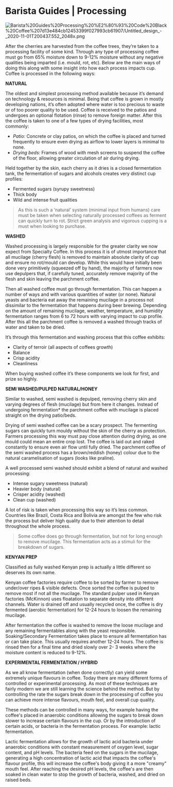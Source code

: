 # Barista Guides | Processing

![Barista%20Guides%20Processing%20%E2%80%93%20Code%20Black%20Coffee%207d13e484cb12453399f027993cb61907/Untitled_design_-_2020-11-01T200437.552_2048x.png](Untitled_design_-_2020-11-01T200437.552_2048x.png)

After the cherries are harvested from the coffee trees, they’re taken to a processing facility of some kind. Through any type of processing coffee must go from 65% moisture down to 9-12% moisture without any negative qualities being imparted (i.e. mould, rot, etc). Below are the main ways of doing this along with some insight into how each process impacts cup. Coffee is processed in the following ways:

**NATURAL**

The oldest and simplest processing method available because it’s demand on technology & resources is minimal. Being that coffee is grown in mostly developing nations, it’s often adopted where water is too precious to waste or of too poorer quality to be used. Coffee is received to the patios and undergoes an optional flotation (rinse) to remove foreign matter. After this the coffee is taken to one of a few types of drying facilities, most commonly:

- *Patio:* Concrete or clay patios, on which the coffee is placed and turned frequently to ensure even drying as airflow to lower layers is minimal to none.
- *Drying beds:* Frames of wood with mesh screens to suspend the coffee of the floor, allowing greater circulation of air during drying.

Held together by the skin, each cherry as it dries is a closed fermentation tank, the fermentation of sugars and alcohols creates very distinct cup profiles:

- Fermented sugars (syrupy sweetness)
- Thick body
- Wild and intense fruit qualities

> 
> As this is such a ‘natural’ system (minimal input from humans) care must be taken when selecting naturally processed coffees as ferment can quickly turn to rot. Strict green analysis and vigorous cupping is a must when looking to purchase.
> 

**WASHED**

Washed processing is largely responsible for the greater clarity we now expect from Specialty Coffee. In this process it is of utmost importance that all mucilage (cherry flesh) is removed to maintain absolute clarity of cup and ensure no rot/mould can develop. While this would have initially been done very primitively (squeezed off by hand), the majority of farmers now use depulpers that, if carefully tuned, accurately remove majority of the flesh and skin leaving the parchment coffee.

Then all washed coffee must go through fermentation. This can happen a number of ways and with various quantities of water (or none). Natural yeasts and bacteria eat away the remaining mucilage in a process not dissimilar to the fermentation that happens during beer brewing. Depending on the amount of remaining mucilage, weather, temperature, and humidity fermentation ranges from 6 to 72 hours with varying impact to cup profile. After this all the parchment coffee is removed a washed through tracks of water and taken to be dried.

It’s through this fermentation and washing process that this coffee exhibits:

- Clarity of terroir (all aspects of coffees growth)
- Balance
- Crisp acidity
- Cleanliness

When buying washed coffee it’s these components we look for first, and prize so highly.

**SEMI WASHED/PULPED NATURAL/HONEY**

Similar to washed, semi washed is depulped, removing cherry skin and varying degrees of flesh (mucilage) but from here it changes. Instead of undergoing fermentation* the parchment coffee with mucilage is placed straight on the drying patio/beds.

Drying of semi washed coffee can be a scary prospect. The fermenting sugars can quickly turn mouldy without the skin of the cherry as protection. Farmers processing this way must pay close attention during drying, as one mould could mean an entire crop lost. The coffee is laid out and raked constantly to ensure even air flow until fully dried. The parchment coffee of the semi washed process has a brown/reddish (honey) colour due to the natural caramelisation of sugars (looks like praline).

A well processed semi washed should exhibit a blend of natural and washed processing:

- Intense sugary sweetness (natural)
- Heavier body (natural)
- Crisper acidity (washed)
- Clean cup (washed)

A lot of risk is taken when processing this way so it’s less common. Countries like Brazil, Costa Rica and Bolivia are amongst the few who risk the process but deliver high quality due to their attention to detail throughout the whole process.

> 
> Some coffee does go through fermentation, but not for long enough to remove mucilage. This fermentation acts as a stimuli for the breakdown of sugars.
> 

**KENYAN PREP**

Classified as fully washed Kenyan prep is actually a little different so deserves its own name.

Kenyan coffee factories require coffee to be sorted by farmer to remove under/over ripes & visible defects. Once sorted the coffee is pulped to remove most if not all the mucilage. The standard pulper used in Kenyan factories (McKinnon) uses floatation to separate density into different channels. Water is drained off and usually recycled once, the coffee is dry fermented (aerobic fermentation) for 12-24 hours to loosen the remaining mucilage.

After fermentation the coffee is washed to remove the loose mucilage and any remaining fermentables along with the yeast responsible. Soaking/Secondary Fermentation takes place to ensure all fermentation has or can take place. This usually requires another 12-24 hours. The coffee is rinsed then for a final time and dried slowly over 2- 3 weeks where the moisture content is reduced to 9-12%.

**EXPERIMENTAL FERMENTATION / HYBRID**

As we all know fermentation (when done correctly) can yield some extremely unique flavours in coffee. Today there are many different forms of controlled or experimental processing. As most of these techniques are fairly modern we are still learning the science behind the method. But by controlling the rate the sugars break down in the processing of coffee you can achieve more intense flavours, mouth feel, and overall cup quality.

These methods can be controlled in many ways, for example having the coffee's placed in anaerobic conditions allowing the sugars to break down slower to increase certain flavours in the cup. Or by the introduction of certain acids, or bacteria in the fermentation process. For example: lactic fermentation.

Lactic fermentation allows for the growth of lactic acid bacteria under anaerobic conditions with constant measurement of oxygen level, sugar content, and pH levels. The bacteria feed on the sugars in the mucilage, generating a high concentration of lactic acid that impacts the coffee's flavour profile, this will increase the coffee's body giving it a more "creamy" mouth feel. After reaching the desired pH levels, the coffee's are then soaked in clean water to stop the growth of bacteria, washed, and dried on raised beds.